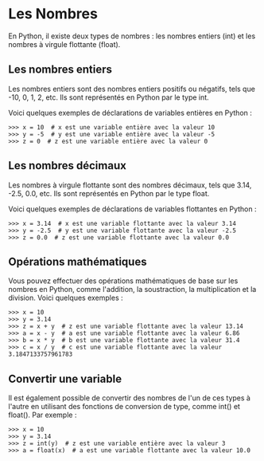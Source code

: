 # Les Nombres
En Python, il existe deux types de nombres : les nombres entiers (int) et les nombres à virgule flottante (float).

## Les nombres entiers
Les nombres entiers sont des nombres entiers positifs ou négatifs, tels que -10, 0, 1, 2, etc. Ils sont représentés en Python par le type int.

Voici quelques exemples de déclarations de variables entières en Python :
```
>>> x = 10  # x est une variable entière avec la valeur 10
>>> y = -5  # y est une variable entière avec la valeur -5
>>> z = 0  # z est une variable entière avec la valeur 0
```

## Les nombres décimaux
Les nombres à virgule flottante sont des nombres décimaux, tels que 3.14, -2.5, 0.0, etc. Ils sont représentés en Python par le type float.

Voici quelques exemples de déclarations de variables flottantes en Python :
```
>>> x = 3.14  # x est une variable flottante avec la valeur 3.14
>>> y = -2.5  # y est une variable flottante avec la valeur -2.5
>>> z = 0.0  # z est une variable flottante avec la valeur 0.0
```

## Opérations mathématiques
Vous pouvez effectuer des opérations mathématiques de base sur les nombres en Python, comme l'addition, la soustraction, la multiplication et la division. Voici quelques exemples :
```
>>> x = 10
>>> y = 3.14
>>> z = x + y  # z est une variable flottante avec la valeur 13.14
>>> a = x - y  # a est une variable flottante avec la valeur 6.86
>>> b = x * y  # b est une variable flottante avec la valeur 31.4
>>> c = x / y  # c est une variable flottante avec la valeur 3.1847133757961783
```

## Convertir une variable
Il est également possible de convertir des nombres de l'un de ces types à l'autre en utilisant des fonctions de conversion de type, comme int() et float(). Par exemple :
```
>>> x = 10
>>> y = 3.14
>>> z = int(y)  # z est une variable entière avec la valeur 3
>>> a = float(x)  # a est une variable flottante avec la valeur 10.0
```